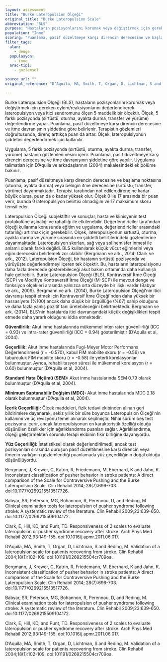 ```yaml
---
layout: assessment
title: "Burke Lateropulsion Ölçeği"
original_title: "Burke Lateropulsion Scale"
abbreviation: "BLS"
purpose: "Hastaların pozisyonlarını korumak veya değiştirmek için gereken eylem/reaksiyonlarını değerlendirerek lateropulsiyon veya itici sendromu ölçen 5 maddelik bir ölçektir."
population: "İnme"
scoring: "Puanlama, pasif düzeltmeye karşı direncin derecesine ve başlama noktasına (oturma, ayakta durma) veya belirgin itme derecesine (sırtüstü, transfer, yürüme) dayanmaktadır. Terapist tarafından not edilen direnç ne kadar büyük olursa, puan da o kadar yüksek olur. 0 = lateropulsiyon belirtisi yok, 17 = maksimum puan."
filter_tags:
  alan:
    - denge
  populasyon:
    - inme
  arac-tipi:
    - gozlemsel

source_url: ""
original_reference: "D’Aquila, MA, Smith, T, Organ, D, Lichtman, S and Reding, M. Validation of a lateropulsion scale for patients recovering from stroke. Clin Rehabil, 2004; 18(1), 102-109"

---
```




Burke Lateropulsion Ölçeği (BLS), hastaların pozisyonlarını korumak veya değiştirmek için gereken eylem/reaksiyonlarını değerlendirerek lateropulsiyon veya itici sendromunu ölçen 5 maddelik bir ölçektir. Ölçek, 5 farklı pozisyonda (sırtüstü, oturma, ayakta durma, transfer ve yürüme) değerlendirme yapar. Puanlama, pasif düzeltmeye karşı direncin derecesine ve itme davranışının şiddetine göre belirlenir. Terapistin gözlemleri doğrultusunda, direnç arttıkça puan da artar. Ölçek, lateropulsiyonun şiddetini değerlendirmek için kullanılır.


Uygulama, 5 farklı pozisyonda (sırtüstü, oturma, ayakta durma, transfer, yürüme) hastanın gözlemlenmesini içerir. Puanlama, pasif düzeltmeye karşı direncin derecesine ve itme davranışının şiddetine göre yapılır. Uygulama talimatları için D’Aquila ve arkadaşlarının (2004) makalesindeki ek bölüme bakınız.


Puanlama, pasif düzeltmeye karşı direncin derecesine ve başlama noktasına (oturma, ayakta durma) veya belirgin itme derecesine (sırtüstü, transfer, yürüme) dayanmaktadır. Terapist tarafından not edilen direnç ne kadar büyük olursa, puan da o kadar yüksek olur. Ölçek 0 ile 17 arasında bir puan verir, burada 0 lateropulsiyon belirtisi olmadığını ve 17 maksimum skoru temsil eder.


Lateropulsion Ölçeği subjektiftir ve sonuçlar, hasta ve klinisyenin test protokolüne aşinalığı ve rahatlığı ile etkilenebilir. Değerlendiriciler tarafından ölçeği kullanma konusunda eğitim ve uygulama, değerlendiriciler arasındaki tutarlılığı artırmak için gerekebilir. Ölçek, lateropulsiyonun sırtüstü, oturma, ayakta durma ve yürüme sırasında en şiddetli belirtilerindeki gözlemlerine dayanmaktadır. Lateropulsiyon skorları, sağ veya sol hemisfer inmesi ile anlamlı olarak farklı değildi. BLS kullanılarak küçük vücut eğimlerini veya eğim derecesini belirlemek zor olabilir (Bergmann ve ark., 2014; Clark ve ark., 2012). Lateropulsion Ölçeği, bir hastanın sırtüstü pozisyonda ve yürüyüşte değerlendirmeyi içeren tek ölçektir. Bu, hastaların lateropulsiyonu daha fazla derecede gösterebileceği akut bakım ortamında daha kullanışlı hale getirebilir. Burke Lateropulsion Ölçeği (BLS), Kontraversif İtme Ölçeği (SCP) ve Modifiye Kontraversif İtme Ölçeği (M-SCP) ile mevcut denge ve fonksiyon ölçekleri arasında yalnızca orta düzeyde bir ilişki vardır (Babyar ve ark., 2009). Bergmann ve ark. (2014), Burke Lateropulsion Ölçeği'nin itici davranışı tespit etmek için Kontraversif İtme Ölçeği'nden daha yüksek bir hassasiyete (%100) ancak daha düşük bir özgüllüğe (%67) sahip olduğunu ve daha fazla yanlış pozitif tanı üretebileceğini belirtmektedir. Bergmann ve ark. (2014), BLS'nin hastalarda itici davranışındaki küçük değişiklikleri tespit etmede daha yararlı olduğunu iddia etmektedir.


**Güvenilirlik:** Akut inme hastalarında mükemmel inter-rater güvenilirliği (ICC = 0.93) ve intra-rater güvenilirliği (ICC = 0.94) gösterilmiştir (D’Aquila et al, 2004).

**Geçerlilik:** Akut inme hastalarında Fugl-Meyer Motor Performans Değerlendirmesi (r = -0.570), kabul FIM mobilite skoru (r = -0.56) ve taburculuk FIM mobilite skoru (r = -0.58) ile yeterli korelasyonlar bulunmuştur. Ayrıca, rehabilitasyon süresi ile mükemmel korelasyon (r = 0.60) bulunmuştur (D’Aquila et al, 2004).

**Standard Hata Ölçümü (SEM):** Akut inme hastalarında SEM 0.79 olarak bulunmuştur (D’Aquila et al, 2004).

**Minimum Saptanabilir Değişim (MDC):** Akut inme hastalarında MDC 2.18 olarak bulunmuştur (D’Aquila et al, 2004).

**İçerik Geçerliliği:** Ölçek maddeleri, fizik tedavi ekibinden alınan geri bildirimlere dayanarak, sekiz yıllık bir süre boyunca Lateropulsion Ölçeği'nin kullanımı ve üç revizyonu temel alınarak seçilmiştir. Nihai sürüm beş test pozisyonu içerir, ancak lateropulsiyonun en karakteristik özelliği olduğu düşünülen özellikler için ağırlıklandırma puanları sağlar. Ağırlıklandırma, ölçeği geliştirmekten sorumlu terapi ekibinin fikir birliğine dayanıyordu.

**Yüz Geçerliliği:** İstatistiksel olarak değerlendirilmedi, ancak test pozisyonları sırasında duruşun pasif düzeltilmesine karşı direncin veya itmenin varlığının gözlemlendiği puanlamada yüz geçerliliğinin doğal olduğu düşünülüyordu.


Bergmann, J, Krewer, C, Katrin, R, Friedemann, M, Eberhard, K and Jahn, K. Inconsistent classification of pusher behavior in stroke patients: A direct comparison of the Scale for Contraversive Pushing and the Burke Lateropulsion Scale.
Clin Rehabil
2014; 28(7):696-703. doi:10.1177/0269215513517726.

Babyar, SR, Peterson, MG, Bohannon, R, Perennou, D, and Reding, M. Clinical examination tools for lateropulsion of pusher syndrome following stroke: A systematic review of the literature.
Clin Rehabil
2009;23:639-650. doi:10:1177/0269215509104172.

Clark, E, Hill, KD, and Punt, TD. Responsiveness of 2 scales to evaluate lateropulsion or pusher syndrome recovery after stroke.
Arch Phys Med Rehabil
2012;93:149-155. doi:10.1016/j.apmr.2011.06.017.

D’Aquila, MA, Smith, T, Organ, D, Lichtman, S and Reding, M. Validation of a lateropulsion scale for patients recovering from stroke.
Clin Rehabil
2004;18(1):102-109. doi:101191/0269215504cr709oa.

Bergmann, J, Krewer, C, Katrin, R, Friedemann, M, Eberhard, K and Jahn, K. Inconsistent classification of pusher behavior in stroke patients: A direct comparison of the Scale for Contraversive Pushing and the Burke Lateropulsion Scale.
Clin Rehabil
2014; 28(7):696-703. doi:10.1177/0269215513517726.

Babyar, SR, Peterson, MG, Bohannon, R, Perennou, D, and Reding, M. Clinical examination tools for lateropulsion of pusher syndrome following stroke: A systematic review of the literature.
Clin Rehabil
2009;23:639-650. doi:10:1177/0269215509104172.

Clark, E, Hill, KD, and Punt, TD. Responsiveness of 2 scales to evaluate lateropulsion or pusher syndrome recovery after stroke.
Arch Phys Med Rehabil
2012;93:149-155. doi:10.1016/j.apmr.2011.06.017.

D’Aquila, MA, Smith, T, Organ, D, Lichtman, S and Reding, M. Validation of a lateropulsion scale for patients recovering from stroke.
Clin Rehabil
2004;18(1):102-109. doi:101191/0269215504cr709oa.
```